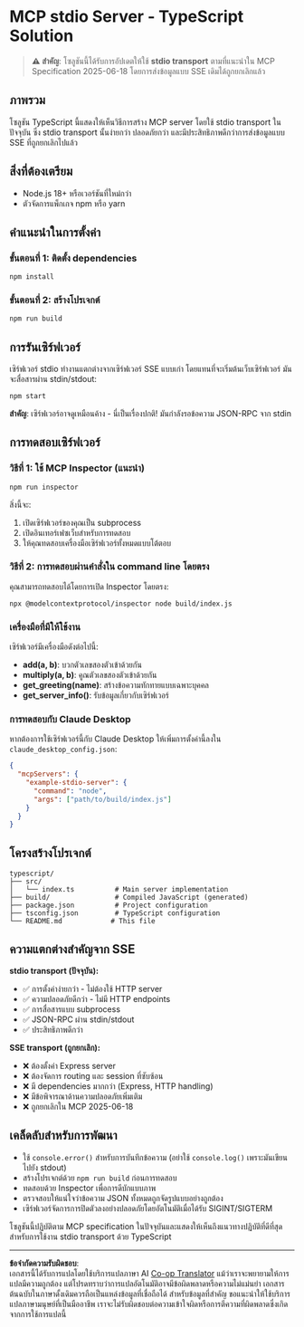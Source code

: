 <!--
CO_OP_TRANSLATOR_METADATA:
{
  "original_hash": "9d799c4a30a8383e0a74af9153262972",
  "translation_date": "2025-08-26T20:10:09+00:00",
  "source_file": "03-GettingStarted/05-stdio-server/solution/typescript/README.md",
  "language_code": "th"
}
-->
# MCP stdio Server - TypeScript Solution

> **⚠️ สำคัญ**: โซลูชันนี้ได้รับการอัปเดตให้ใช้ **stdio transport** ตามที่แนะนำใน MCP Specification 2025-06-18 โดยการส่งข้อมูลแบบ SSE เดิมได้ถูกยกเลิกแล้ว

## ภาพรวม

โซลูชัน TypeScript นี้แสดงให้เห็นวิธีการสร้าง MCP server โดยใช้ stdio transport ในปัจจุบัน ซึ่ง stdio transport นั้นง่ายกว่า ปลอดภัยกว่า และมีประสิทธิภาพดีกว่าการส่งข้อมูลแบบ SSE ที่ถูกยกเลิกไปแล้ว

## สิ่งที่ต้องเตรียม

- Node.js 18+ หรือเวอร์ชันที่ใหม่กว่า
- ตัวจัดการแพ็กเกจ npm หรือ yarn

## คำแนะนำในการตั้งค่า

### ขั้นตอนที่ 1: ติดตั้ง dependencies

```bash
npm install
```

### ขั้นตอนที่ 2: สร้างโปรเจกต์

```bash
npm run build
```

## การรันเซิร์ฟเวอร์

เซิร์ฟเวอร์ stdio ทำงานแตกต่างจากเซิร์ฟเวอร์ SSE แบบเก่า โดยแทนที่จะเริ่มต้นเว็บเซิร์ฟเวอร์ มันจะสื่อสารผ่าน stdin/stdout:

```bash
npm start
```

**สำคัญ**: เซิร์ฟเวอร์อาจดูเหมือนค้าง - นี่เป็นเรื่องปกติ! มันกำลังรอข้อความ JSON-RPC จาก stdin

## การทดสอบเซิร์ฟเวอร์

### วิธีที่ 1: ใช้ MCP Inspector (แนะนำ)

```bash
npm run inspector
```

สิ่งนี้จะ:
1. เปิดเซิร์ฟเวอร์ของคุณเป็น subprocess
2. เปิดอินเทอร์เฟซเว็บสำหรับการทดสอบ
3. ให้คุณทดสอบเครื่องมือเซิร์ฟเวอร์ทั้งหมดแบบโต้ตอบ

### วิธีที่ 2: การทดสอบผ่านคำสั่งใน command line โดยตรง

คุณสามารถทดสอบได้โดยการเปิด Inspector โดยตรง:

```bash
npx @modelcontextprotocol/inspector node build/index.js
```

### เครื่องมือที่มีให้ใช้งาน

เซิร์ฟเวอร์มีเครื่องมือดังต่อไปนี้:

- **add(a, b)**: บวกตัวเลขสองตัวเข้าด้วยกัน
- **multiply(a, b)**: คูณตัวเลขสองตัวเข้าด้วยกัน  
- **get_greeting(name)**: สร้างข้อความทักทายแบบเฉพาะบุคคล
- **get_server_info()**: รับข้อมูลเกี่ยวกับเซิร์ฟเวอร์

### การทดสอบกับ Claude Desktop

หากต้องการใช้เซิร์ฟเวอร์นี้กับ Claude Desktop ให้เพิ่มการตั้งค่านี้ลงใน `claude_desktop_config.json`:

```json
{
  "mcpServers": {
    "example-stdio-server": {
      "command": "node",
      "args": ["path/to/build/index.js"]
    }
  }
}
```

## โครงสร้างโปรเจกต์

```
typescript/
├── src/
│   └── index.ts          # Main server implementation
├── build/                # Compiled JavaScript (generated)
├── package.json          # Project configuration
├── tsconfig.json         # TypeScript configuration
└── README.md            # This file
```

## ความแตกต่างสำคัญจาก SSE

**stdio transport (ปัจจุบัน):**
- ✅ การตั้งค่าง่ายกว่า - ไม่ต้องใช้ HTTP server
- ✅ ความปลอดภัยดีกว่า - ไม่มี HTTP endpoints
- ✅ การสื่อสารแบบ subprocess
- ✅ JSON-RPC ผ่าน stdin/stdout
- ✅ ประสิทธิภาพดีกว่า

**SSE transport (ถูกยกเลิก):**
- ❌ ต้องตั้งค่า Express server
- ❌ ต้องจัดการ routing และ session ที่ซับซ้อน
- ❌ มี dependencies มากกว่า (Express, HTTP handling)
- ❌ มีข้อพิจารณาด้านความปลอดภัยเพิ่มเติม
- ❌ ถูกยกเลิกใน MCP 2025-06-18

## เคล็ดลับสำหรับการพัฒนา

- ใช้ `console.error()` สำหรับการบันทึกข้อความ (อย่าใช้ `console.log()` เพราะมันเขียนไปยัง stdout)
- สร้างโปรเจกต์ด้วย `npm run build` ก่อนการทดสอบ
- ทดสอบด้วย Inspector เพื่อการดีบักแบบภาพ
- ตรวจสอบให้แน่ใจว่าข้อความ JSON ทั้งหมดถูกจัดรูปแบบอย่างถูกต้อง
- เซิร์ฟเวอร์จัดการการปิดตัวลงอย่างปลอดภัยโดยอัตโนมัติเมื่อได้รับ SIGINT/SIGTERM

โซลูชันนี้ปฏิบัติตาม MCP specification ในปัจจุบันและแสดงให้เห็นถึงแนวทางปฏิบัติที่ดีที่สุดสำหรับการใช้งาน stdio transport ด้วย TypeScript

---

**ข้อจำกัดความรับผิดชอบ**:  
เอกสารนี้ได้รับการแปลโดยใช้บริการแปลภาษา AI [Co-op Translator](https://github.com/Azure/co-op-translator) แม้ว่าเราจะพยายามให้การแปลมีความถูกต้อง แต่โปรดทราบว่าการแปลอัตโนมัติอาจมีข้อผิดพลาดหรือความไม่แม่นยำ เอกสารต้นฉบับในภาษาดั้งเดิมควรถือเป็นแหล่งข้อมูลที่เชื่อถือได้ สำหรับข้อมูลที่สำคัญ ขอแนะนำให้ใช้บริการแปลภาษามนุษย์ที่เป็นมืออาชีพ เราจะไม่รับผิดชอบต่อความเข้าใจผิดหรือการตีความที่ผิดพลาดซึ่งเกิดจากการใช้การแปลนี้